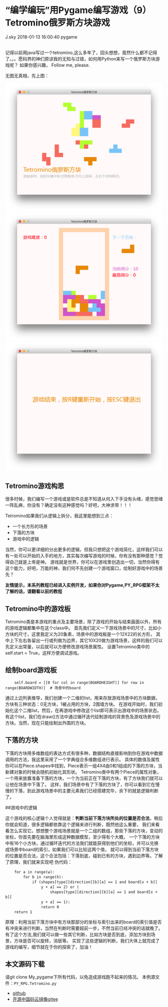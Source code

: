 <div class="blog-article">
<h1 class="title">“编学编玩”用Pygame编写游戏（9）Tetromino俄罗斯方块游戏</h1>
<span class="author">J.sky</span>
<span class="time">2018-01-13 16:00:40</span>
<span class="tag">pygame</span>
</div>
</br>

记得以前用java写过一个tetromino,这么多年了，回头想想，竟然什么都不记得了。。。愿码界的神们原谅我的无知与过错，如何用Python来写一个俄罗斯方块游戏呢？
如果你感兴趣， Follow me, please.

无图无真相，先上图：

![输入图片说明](/assets/images/media/upload/2018/01/Snip20180113_31.png)
![输入图片说明](/assets/images/media/upload/2018/01/Snip20180113_32.png)
![输入图片说明](/assets/images/media/upload/2018/01/Snip20180113_33.png)

## Tetromino游戏构思

很多时候，我们编写一个游戏或是软件总是不知道从何入下手没有头绪，感觉思绪一阵乱麻，你没有？确定没有这种感觉吗？好吧，大神求带！！！

Tetromino如果我们从逻辑上拆分，我这里能想到三点：

+ 一个长方形的场景
+ 下落的方块
+ 游戏中的逻辑

当然，你可以更详细的分出更多的逻辑，但我只想把这个游戏简化，这样我们可以有一处可以开始的入手的地方，其实每次编写游戏的时候，你有没有那种感觉？觉得自己就是上帝是神。
游戏就是世界，你可以在游戏里创造出一切，当然你得有这个能力，好吧，万能的神，我们何不先创建一个游戏窗口，绘制好游戏中的场景先？

**友情提示，本系列教程已经进入实例开发，如果你对Pygame,PY_RPG框架不太了解的话，请翻看以前的教程**

## Tetromino中的游戏板

Tetromino类是本游戏的重点及主要场景，除了游戏的开始与结束画面以外，所有的游戏逻辑都集中在这个class中。
首先我们定义一下游戏场景中的尺寸，比如小方块的尺寸，这里我定义为20象素，场景中的游戏板是一个12X22的长方形，
其中上下左右各留出一行或列做为边界，其它10X20做为游戏场景，这样的我们可以先定义出常量，以后就可以方便修改游戏场景属性。
设置Tetromino类中的self.start = True，这样方便调试游戏。

## 绘制board游戏板

        self.board = [[0 for col in range(BOARDHEIGHT)] for row in range(BOARDWIDTH)]  # 场景中的board

通过上边列表推导，我们创建一个二维的list，用来存放游戏场景中的方块数据，方块有三种状态：0无方块，1被占用的方块，2围墙方块。
在游戏开始时，我们初始化这个二维list，然后，在再游戏中修改这个list即可表示出游戏中的场景状态。
有这个list，我们在draw()方法中通过循环迭代绘制游戏的背景色及游戏场景中的方块。当然，现在只能绘制出外围的方块。

## 下落的方块

下落的方块用多维数组的表达方式有很多种，数据结构直接影响到你在游戏中数据调用的方法，我这里采用了一个字典组合多维数组进行表示。
具体的数值及属性你可以在Piece.shapes中找到，Piece表示一组4X4由0和1组成的下落的方块，当新建对象的时候会随机初始化其形状。
Tetromino类中有两个Piece的属性对象，一个用来放置准备下落的方块，一个为当前正在下落的方块，有了方块我们就可以让他在场景中下落了。
这样，我们场景中有了下落的方块了，你可以看到它在慢慢的下落，到此游戏场景中的主要元素我们已经搭建完毕，余下的就是逻辑判断了。

##游戏中的逻辑

这个游戏的核心逻辑个人觉得就是：**判断当前下落方块所处的位置是否合法**，稍后你就会知道，很多逻辑都依靠这个逻辑来进行判断，既然他这么重要，
我们来看看怎么实现它。想想整个游戏场景就是一个二组的数组，那些下落的方块，变动的坐标，你首先要在脑海里形成这种数据模型，至少得有个大概，
一个下落的方块中有16个小方块，通过循环迭代的方法我们就能获得到他们的坐标，并可以兑换成场景中board的索引，如果我们可以比较这两个值，
就可以得到当前下落方块的位置是否合法，这个合法包括：下落到底，碰到已有的方块，遇到边界等。了解了原理，我们就来实现吧
伪代码：


        for a in range(w):
            for b in range(h):
                if (shapes[type][direction][b][a] == 1 and board[x + b][
                    y + a] == 2) or (
                        shapes[type][direction][b][a] == 1 and board[x + b][
                    y + a] == 1):
                    return 0
        return 1


原理：利用当前下落方块中有方块那部分的坐标与索引出来的board的索引值是否有冲突来进行判断，当然在判断时需要超前一步，不然当前已经冲突的话就晚了。
有了这个方法,我们就可以做一些其它判断，比如方块是否到底，添加方块到场景，方块是否可以旋转，消层等。
实现了这些逻辑的判断，我们大体上就完成了游戏的编写，细节就在于你的探索了，加油！

## 本文源码下载

请git clone My_pygame下所有代码，以免造成游戏跑不起来的情况。
本例源文件：`PY_RPG.Tetromino.py`

+ [github](https://github.com/bosichong/My_pygame/tree/master/PY_RPG/demo)
+ [开源中国码云镜像gitee](https://gitee.com/J_Sky/My_pygame/tree/master/PY_RPG/demo)